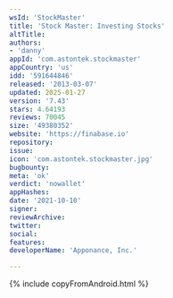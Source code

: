 ```yaml
---
wsId: 'StockMaster'
title: 'Stock Master: Investing Stocks'
altTitle: 
authors:
- 'danny'
appId: 'com.astontek.stockmaster'
appCountry: 'us'
idd: '591644846'
released: '2013-03-07'
updated: 2025-01-27
version: '7.43'
stars: 4.64193
reviews: 70045
size: '49380352'
website: 'https://finabase.io'
repository: 
issue: 
icon: 'com.astontek.stockmaster.jpg'
bugbounty: 
meta: 'ok'
verdict: 'nowallet'
appHashes: 
date: '2021-10-10'
signer: 
reviewArchive: 
twitter: 
social: 
features: 
developerName: 'Apponance, Inc.'

---
```


{% include copyFromAndroid.html %}
